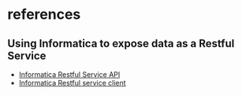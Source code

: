 # references

## Using Informatica to expose data as a Restful Service
* [Informatica Restful Service API](https://kb.informatica.com/proddocs/Product%20Documentation/6/DT_102_REST-APIGuide_en.pdf)
* [Informatica Restful service client](http://www.infotrellis.com/use-informatica-power-center-restful-web-service-client/)

